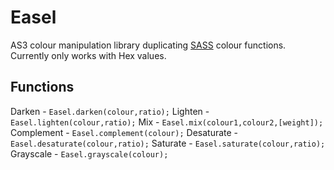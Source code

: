 Easel
=====

AS3 colour manipulation library duplicating [SASS](http://sass-lang.com) colour functions.  Currently only works with Hex values.

Functions
---------

Darken - <code>Easel.darken(colour,ratio);</code>
Lighten - <code>Easel.lighten(colour,ratio);</code>
Mix - <code>Easel.mix(colour1,colour2,\[weight\]);</code>
Complement - <code>Easel.complement(colour);</code>
Desaturate - <code>Easel.desaturate(colour,ratio);</code>
Saturate - <code>Easel.saturate(colour,ratio);</code>
Grayscale - <code>Easel.grayscale(colour);</code>